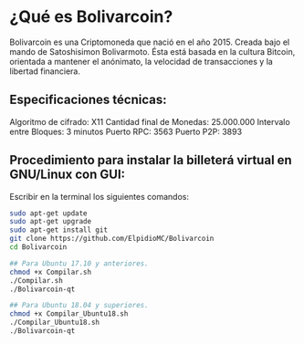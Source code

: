 ¿Qué es Bolivarcoin? 
===============================
Bolivarcoin es una Criptomoneda que nació en el año 2015.
Creada bajo el mando de Satoshisimon Bolivarmoto.
Ésta está basada en la cultura Bitcoin, orientada a mantener el anónimato, la velocidad de transacciones y la libertad financiera.

Especificaciones técnicas:
---------------------
Algoritmo de cifrado: X11
Cantidad final de Monedas: 25.000.000
Intervalo entre Bloques: 3 minutos
Puerto RPC: 3563
Puerto P2P: 3893

Procedimiento para instalar la billeterá virtual en GNU/Linux con GUI:
---------------------
Escribir en la terminal los siguientes comandos:

```bash
sudo apt-get update
sudo apt-get upgrade
sudo apt-get install git
git clone https://github.com/ElpidioMC/Bolivarcoin
cd Bolivarcoin

## Para Ubuntu 17.10 y anteriores.
chmod +x Compilar.sh
./Compilar.sh
./Bolivarcoin-qt

## Para Ubuntu 18.04 y superiores.
chmod +x Compilar_Ubuntu18.sh
./Compilar_Ubuntu18.sh
./Bolivarcoin-qt
```
